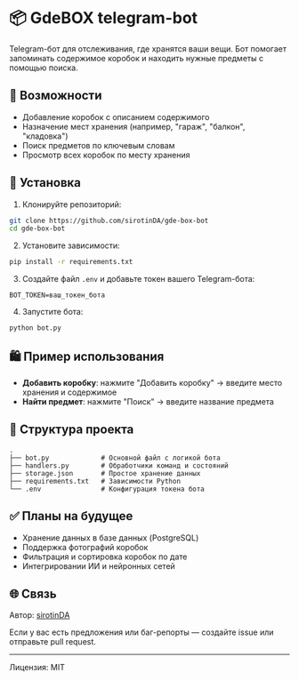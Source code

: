 # 📦 GdeBOX telegram-bot

Telegram-бот для отслеживания, где хранятся ваши вещи. Бот помогает запоминать содержимое коробок и находить нужные предметы с помощью поиска.

## 🚀 Возможности

- Добавление коробок с описанием содержимого
- Назначение мест хранения (например, "гараж", "балкон", "кладовка")
- Поиск предметов по ключевым словам
- Просмотр всех коробок по месту хранения

## 💠 Установка

1. Клонируйте репозиторий:

```bash
git clone https://github.com/sirotinDA/gde-box-bot
cd gde-box-bot
```

2. Установите зависимости:

```bash
pip install -r requirements.txt
```

3. Создайте файл `.env` и добавьте токен вашего Telegram-бота:

```env
BOT_TOKEN=ваш_токен_бота
```

4. Запустите бота:

```bash
python bot.py
```

## 🛍 Пример использования

- **Добавить коробку**: нажмите "Добавить коробку" → введите место хранения и содержимое
- **Найти предмет**: нажмите "Поиск" → введите название предмета

## 📂 Структура проекта

```
.
├── bot.py             # Основной файл с логикой бота
├── handlers.py        # Обработчики команд и состояний
├── storage.json       # Простое хранение данных
├── requirements.txt   # Зависимости Python
└── .env               # Конфигурация токена бота
```

## ✅ Планы на будущее

- Хранение данных в базе данных (PostgreSQL)
- Поддержка фотографий коробок
- Фильтрация и сортировка коробок по дате
- Интегрировании ИИ и нейронных сетей

## 🌐 Связь

Автор: [sirotinDA](https://github.com/sirotinDA)

Если у вас есть предложения или баг-репорты — создайте issue или отправьте pull request.

---

Лицензия: MIT
